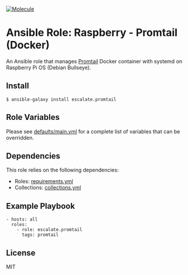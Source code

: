 [![Molecule](https://github.com/escalate/ansible-raspberry-promtail-docker/actions/workflows/molecule.yml/badge.svg?branch=master&event=push)](https://github.com/escalate/ansible-raspberry-promtail-docker/actions/workflows/molecule.yml)

# Ansible Role: Raspberry - Promtail (Docker)

An Ansible role that manages [Promtail](https://grafana.com/docs/loki/latest/clients/promtail/) Docker container with systemd on Raspberry Pi OS (Debian Bullseye).

## Install

```
$ ansible-galaxy install escalate.promtail
```

## Role Variables

Please see [defaults/main.yml](https://github.com/escalate/ansible-raspberry-promtail-docker/blob/master/defaults/main.yml) for a complete list of variables that can be overridden.

## Dependencies

This role relies on the following dependencies:

* Roles: [requirements.yml](https://github.com/escalate/ansible-raspberry-promtail-docker/blob/master/requirements.yml)
* Collections: [collections.yml](https://github.com/escalate/ansible-raspberry-promtail-docker/blob/master/collections.yml)

## Example Playbook

```
- hosts: all
  roles:
    - role: escalate.promtail
      tags: promtail
```

## License

MIT
